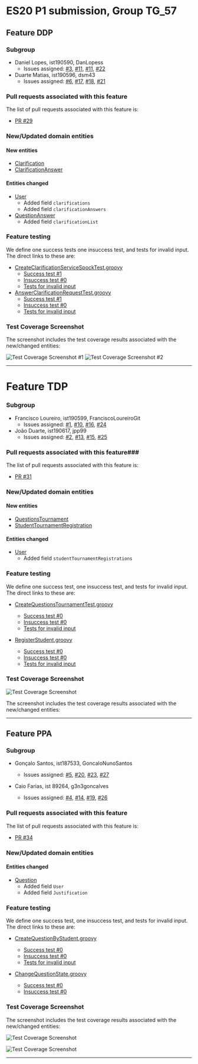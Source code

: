 # ES20 P1 submission, Group TG_57

## Feature DDP

### Subgroup
 - Daniel Lopes, ist190590, DanLopess
   + Issues assigned: [#3](https://github.com/tecnico-softeng/es20tg_57-project/issues/3), [#11](https://github.com/tecnico-softeng/es20tg_57-project/issues/11), [#11](https://github.com/tecnico-softeng/es20tg_57-project/issues/12), [#22](https://github.com/tecnico-softeng/es20tg_57-project/issues/22)
 - Duarte Matias, ist190596, dsm43
   + Issues assigned: [#6](https://github.com/tecnico-softeng/es20tg_57-project/issues/6), [#17](https://github.com/tecnico-softeng/es20tg_57-project/issues/17), [#18](https://github.com/tecnico-softeng/es20tg_57-project/issues/18), [#21](https://github.com/tecnico-softeng/es20tg_57-project/issues/21)
 
### Pull requests associated with this feature

The list of pull requests associated with this feature is:

 - [PR #29](https://github.com/tecnico-softeng/es20tg_57-project/pull/29)


### New/Updated domain entities

#### New entities
 - [Clarification](https://github.com/tecnico-softeng/es20tg_57-project/blob/DdP/backend/src/main/java/pt/ulisboa/tecnico/socialsoftware/tutor/clarification/domain/Clarification.java)
 - [ClarificationAnswer](https://github.com/tecnico-softeng/es20tg_57-project/blob/DdP/backend/src/main/java/pt/ulisboa/tecnico/socialsoftware/tutor/answer/domain/ClarificationAnswer.java)

#### Entities changed
 - [User](https://github.com/tecnico-softeng/es20tg_57-project/blob/DdP/backend/src/main/java/pt/ulisboa/tecnico/socialsoftware/tutor/user/User.java)
   + Added field `clarifications`
   + Added field `clarificationAnswers`
 - [QuestionAnswer](https://github.com/tecnico-softeng/es20tg_57-project/blob/DdP/backend/src/main/java/pt/ulisboa/tecnico/socialsoftware/tutor/answer/domain/QuestionAnswer.java)
   + Added field `clarificationList`
 
### Feature testing

We define one success tests one insuccess test, and tests for invalid input. The direct links to these are:

 - [CreateClarificationServiceSpockTest.groovy](https://github.com/tecnico-softeng/es20tg_57-project/blob/DdP/backend/src/test/groovy/pt/ulisboa/tecnico/socialsoftware/tutor/clarification/service/CreateClarificationServiceSpockTest.groovy)
    + [Success test #1](https://github.com/tecnico-softeng/es20tg_57-project/blob/DdP/backend/src/test/groovy/pt/ulisboa/tecnico/socialsoftware/tutor/clarification/service/CreateClarificationServiceSpockTest.groovy#L101)
    + [Insuccess test #0](https://github.com/tecnico-softeng/es20tg_57-project/blob/DdP/backend/src/test/groovy/pt/ulisboa/tecnico/socialsoftware/tutor/clarification/service/CreateClarificationServiceSpockTest.groovy#L153)
    + [Tests for invalid input](https://github.com/tecnico-softeng/es20tg_57-project/blob/DdP/backend/src/test/groovy/pt/ulisboa/tecnico/socialsoftware/tutor/clarification/service/CreateClarificationServiceSpockTest.groovy#L131)
 - [AnswerClarificationRequestTest.groovy](https://github.com/tecnico-softeng/es20tg_57-project/blob/DdP/backend/src/test/groovy/pt/ulisboa/tecnico/socialsoftware/tutor/answer/service/AnswerClarificationRequestTest.groovy)
    + [Success test #1](https://github.com/tecnico-softeng/es20tg_57-project/blob/DdP/backend/src/test/groovy/pt/ulisboa/tecnico/socialsoftware/tutor/answer/service/AnswerClarificationRequestTest.groovy#L182)
    + [Insuccess test #0](https://github.com/tecnico-softeng/es20tg_57-project/blob/DdP/backend/src/test/groovy/pt/ulisboa/tecnico/socialsoftware/tutor/answer/service/AnswerClarificationRequestTest.groovy#L227)
    + [Tests for invalid input](https://github.com/tecnico-softeng/es20tg_57-project/blob/DdP/backend/src/test/groovy/pt/ulisboa/tecnico/socialsoftware/tutor/answer/service/AnswerClarificationRequestTest.groovy#L242)


### Test Coverage Screenshot

The screenshot includes the test coverage results associated with the new/changed entities:

![Test Coverage Screenshot #1](https://web.tecnico.ulisboa.pt/~ist190590/ES/Screenshots/Captura%20de%20ecra%cc%83%202020-03-13,%20a%cc%80s%2015.58.11.png)
![Test Coverage Screenshot #2](https://web.tecnico.ulisboa.pt/~ist190590/ES/Screenshots/Captura%20de%20ecra%cc%83%202020-03-13,%20a%cc%80s%2015.58.42.png)


---
	
# Feature TDP

### Subgroup

* Francisco Loureiro, ist190599, FranciscoLoureiroGit
	* Issues assigned: [#1](https://github.com/tecnico-softeng/es20tg_57-project/issues/1), [#10](https://github.com/tecnico-softeng/es20tg_57-project/issues/10), [#16](https://github.com/tecnico-softeng/es20tg_57-project/issues/16), [#24](https://github.com/tecnico-softeng/es20tg_57-project/issues/24)
* João Duarte, ist190617, jpp99
	* Issues assigned: [#2](https://github.com/tecnico-softeng/es20tg_57-project/issues/2), [#13](https://github.com/tecnico-softeng/es20tg_57-project/issues/13), [#15](https://github.com/tecnico-softeng/es20tg_57-project/issues/15), [#25](https://github.com/tecnico-softeng/es20tg_57-project/issues/25)

### Pull requests associated with this feature###

The list of pull requests associated with this feature is:

* [PR #31](https://github.com/tecnico-softeng/es20tg_57-project/pull/31)

### New/Updated domain entities

#### New entities

* [QuestionsTournament](https://github.com/tecnico-softeng/es20tg_57-project/blob/TdP/backend/src/main/java/pt/ulisboa/tecnico/socialsoftware/tutor/questionsTournament/domain/QuestionsTournament.java)
* [StudentTournamentRegistration](https://github.com/tecnico-softeng/es20tg_57-project/blob/TdP/backend/src/main/java/pt/ulisboa/tecnico/socialsoftware/tutor/questionsTournament/domain/StudentTournamentRegistration.java)

#### Entities changed
 - [User](https://github.com/tecnico-softeng/es20tg_57-project/blob/TdP/backend/src/main/java/pt/ulisboa/tecnico/socialsoftware/tutor/user/User.java)
   + Added field `studentTournamentRegistrations`
  

### Feature testing

We define one success test, one insuccess test, and tests for invalid input. The direct links to these are:

* [CreateQuestionsTournamentTest.groovy](https://github.com/tecnico-softeng/es20tg_57-project/blob/TdP/backend/src/test/groovy/pt/ulisboa/tecnico/socialsoftware/tutor/questionsTournament/service/CreateQuestionsTournamentTest.groovy)
	* [Success test #0](https://github.com/tecnico-softeng/es20tg_57-project/blob/TdP/backend/src/test/groovy/pt/ulisboa/tecnico/socialsoftware/tutor/questionsTournament/service/CreateQuestionsTournamentTest.groovy#L82)
	* [Insuccess test #0](https://github.com/tecnico-softeng/es20tg_57-project/blob/TdP/backend/src/test/groovy/pt/ulisboa/tecnico/socialsoftware/tutor/questionsTournament/service/CreateQuestionsTournamentTest.groovy#L108)
	* [Tests for invalid input](https://github.com/tecnico-softeng/es20tg_57-project/blob/TdP/backend/src/test/groovy/pt/ulisboa/tecnico/socialsoftware/tutor/questionsTournament/service/CreateQuestionsTournamentTest.groovy#L144)

* [RegisterStudent.groovy](https://github.com/tecnico-softeng/es20tg_57-project/blob/develop/backend/src/test/groovy/pt/ulisboa/tecnico/socialsoftware/tutor/questionsTournament/service/RegisterStudentTest.groovy)
	* [Success test #0](https://github.com/tecnico-softeng/es20tg_57-project/blob/develop/backend/src/test/groovy/pt/ulisboa/tecnico/socialsoftware/tutor/questionsTournament/service/RegisterStudentTest.groovy#L80)
	* [Insuccess test #0](https://github.com/tecnico-softeng/es20tg_57-project/blob/develop/backend/src/test/groovy/pt/ulisboa/tecnico/socialsoftware/tutor/questionsTournament/service/RegisterStudentTest.groovy#L183)
	* [Tests for invalid input](https://github.com/tecnico-softeng/es20tg_57-project/blob/develop/backend/src/test/groovy/pt/ulisboa/tecnico/socialsoftware/tutor/questionsTournament/service/RegisterStudentTest.groovy#L118)

### Test Coverage Screenshot

![Test Coverage Screenshot](https://web.tecnico.ulisboa.pt/~ist190617/ES/testCoverage.png)

The screenshot includes the test coverage results associated with the new/changed entities:

---	

## Feature PPA

### Subgroup
 - Gonçalo Santos, ist187533, GoncaloNunoSantos
   + Issues assigned: [#5](https://github.com/tecnico-softeng/es20tg_57-project/issues/5), [#20](https://github.com/tecnico-softeng/es20tg_57-project/issues/20), 
   [#23](https://github.com/tecnico-softeng/es20tg_57-project/issues/23), [#27](https://github.com/tecnico-softeng/es20tg_57-project/issues/27)
 
 - Caio Farias, ist 89264, g3n3goncalves
   + Issues assigned: [#4](https://github.com/tecnico-softeng/es20tg_57-project/issues/4), [#14](https://github.com/tecnico-softeng/es20tg_57-project/issues/14), 
   [#19](https://github.com/tecnico-softeng/es20tg_57-project/issues/19), [#26](https://github.com/tecnico-softeng/es20tg_57-project/issues/26)
 
### Pull requests associated with this feature

The list of pull requests associated with this feature is:

 - [PR #34](https://github.com/tecnico-softeng/es20tg_57-project/pull/34)


### New/Updated domain entities

#### Entities changed
 - [Question](https://github.com/tecnico-softeng/es20tg_57-project/blob/PpA/backend/src/main/java/pt/ulisboa/tecnico/socialsoftware/tutor/question/domain/Question.java)
   + Added field `User`
   + Added field `Justification`
 
### Feature testing

We define one success test, one insuccess test, and tests for invalid input. The direct links to these are:

 - [CreateQuestionByStudent.groovy](https://github.com/tecnico-softeng/es20tg_57-project/blob/PpA/backend/src/test/groovy/pt/ulisboa/tecnico/socialsoftware/tutor/question/service/CreateQuestionByStudent.groovy)
    + [Success test #0](https://github.com/tecnico-softeng/es20tg_57-project/blob/PpA/backend/src/test/groovy/pt/ulisboa/tecnico/socialsoftware/tutor/question/service/CreateQuestionByStudent.groovy#L150)
    + [Insuccess test #0](#L242)
    + [Tests for invalid input](#L234)

 - [ChangeQuestionState.groovy](https://github.com/tecnico-softeng/es20tg_57-project/blob/PpA/backend/src/test/groovy/pt/ulisboa/tecnico/socialsoftware/tutor/question/service/ChangeQuestionStateTest.groovy)
    + [Success test #0](https://github.com/tecnico-softeng/es20tg_57-project/blob/PpA/backend/src/test/groovy/pt/ulisboa/tecnico/socialsoftware/tutor/question/service/ChangeQuestionStateTest.groovy#L112)
    + [Insuccess test #0](https://github.com/tecnico-softeng/es20tg_57-project/blob/PpA/backend/src/test/groovy/pt/ulisboa/tecnico/socialsoftware/tutor/question/service/ChangeQuestionStateTest.groovy#L147)


### Test Coverage Screenshot

The screenshot includes the test coverage results associated with the new/changed entities:

![Test Coverage Screenshot](https://cdn.discordapp.com/attachments/687829080087068825/688053214419222544/Captura_de_ecra_2020-03-13_as_15.57.24.png?fbclid=IwAR2TDekiGaFf1rXvuntO2qX0uVzUNGjKiX7iv1rwZuXNajiLV8l3j5PDj1w)

![Test Coverage Screenshot](https://cdn.discordapp.com/attachments/687829080087068825/688053212065955990/Captura_de_ecra_2020-03-13_as_15.57.12.png?fbclid=IwAR3x1FurHE4652zQ4nm8ZKZWeZ0qgbXKkv3K9U89vxigtSjYfbKsjCPeM-U)

---

